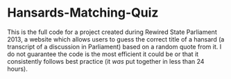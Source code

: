 Hansards-Matching-Quiz
======================

This is the full code for a project created during Rewired State Parliament 2013, a website which allows users to guess the correct title of a hansard (a transcript of a discussion in Parliament) based on a random quote from it. I do not guarantee the code is the most efficient it could be or that it consistently follows best practice (it *was* put together in less than 24 hours).

